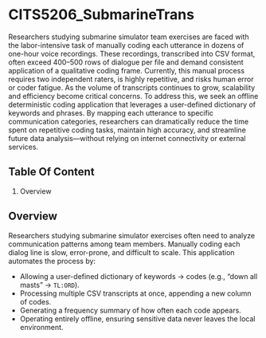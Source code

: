 # CITS5206_SubmarineTrans
Researchers studying submarine simulator team exercises are faced with the labor-intensive task of manually coding each utterance in dozens of one-hour voice recordings. These recordings, transcribed into CSV format, often exceed 400–500 rows of dialogue per file and demand consistent application of a qualitative coding frame. Currently, this manual process requires two independent raters, is highly repetitive, and risks human error or coder fatigue. As the volume of transcripts continues to grow, scalability and efficiency become critical concerns. To address this, we seek an offline deterministic coding application that leverages a user-defined dictionary of keywords and phrases. By mapping each utterance to specific communication categories, researchers can dramatically reduce the time spent on repetitive coding tasks, maintain high accuracy, and streamline future data analysis—without relying on internet connectivity or external services.

## Table Of Content
  1. Overview

## Overview
Researchers studying submarine simulator exercises often need to analyze communication patterns among team members. Manually coding each dialog line is slow, error-prone, and difficult to scale. This application automates the process by:
* Allowing a user-defined dictionary of keywords → codes (e.g., “down all masts” → `TL:ORD`).
* Processing multiple CSV transcripts at once, appending a new column of codes.
* Generating a frequency summary of how often each code appears.
* Operating entirely offline, ensuring sensitive data never leaves the local environment.

